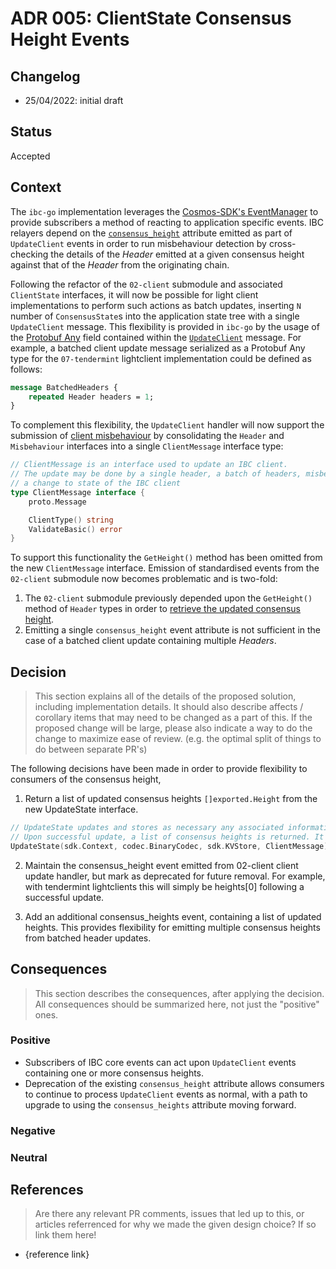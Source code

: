 # ADR 005: ClientState Consensus Height Events

## Changelog
* 25/04/2022: initial draft

## Status

Accepted 

## Context

The `ibc-go` implementation leverages the [Cosmos-SDK's EventManager](https://github.com/cosmos/cosmos-sdk/blob/main/docs/core/events.md#EventManager) to provide subscribers a method of reacting to application specific events.
IBC relayers depend on the [`consensus_height`](https://github.com/cosmos/ibc-go/blob/main/modules/core/02-client/keeper/events.go#L33) attribute emitted as part of `UpdateClient` events in order to run misbehaviour detection by cross-checking the details of the *Header* emitted at a given consensus height against that of the *Header* from the originating chain.

Following the refactor of the `02-client` submodule and associated `ClientState` interfaces, it will now be possible for
light client implementations to perform such actions as batch updates, inserting `N` number of `ConsensusState`s into the application state tree with a single `UpdateClient` message. This flexibility is provided in `ibc-go` by the usage of the [Protobuf Any](https://developers.google.com/protocol-buffers/docs/proto3#any) field contained within the [`UpdateClient`](https://github.com/cosmos/ibc-go/blob/main/proto/ibc/core/client/v1/tx.proto#L44) message.
For example, a batched client update message serialized as a Protobuf Any type for the `07-tendermint` lightclient implementation could be defined as follows:

```protobuf
message BatchedHeaders {
    repeated Header headers = 1;
}
```

To complement this flexibility, the `UpdateClient` handler will now support the submission of [client misbehaviour](https://github.com/cosmos/ibc/tree/master/spec/core/ics-002-client-semantics#misbehaviour) by consolidating the `Header` and `Misbehaviour` interfaces into a single `ClientMessage` interface type:

```go
// ClientMessage is an interface used to update an IBC client.
// The update may be done by a single header, a batch of headers, misbehaviour, or any type which when verified produces
// a change to state of the IBC client
type ClientMessage interface {
	proto.Message

	ClientType() string
	ValidateBasic() error
}
```

To support this functionality the `GetHeight()` method has been omitted from the new `ClientMessage` interface.
Emission of standardised events from the `02-client` submodule now becomes problematic and is two-fold:

1. The `02-client` submodule previously depended upon the `GetHeight()` method of `Header` types in order to [retrieve the updated consensus height](https://github.com/cosmos/ibc-go/blob/main/modules/core/02-client/keeper/client.go#L90).
2. Emitting a single `consensus_height` event attribute is not sufficient in the case of a batched client update containing multiple *Headers*.

## Decision

> This section explains all of the details of the proposed solution, including implementation details.
It should also describe affects / corollary items that may need to be changed as a part of this.
If the proposed change will be large, please also indicate a way to do the change to maximize ease of review.
(e.g. the optimal split of things to do between separate PR's)

<!-- TODO: Notes below, organise and re-write decision section -->

The following decisions have been made in order to provide flexibility to consumers of the consensus height,

1. Return a list of updated consensus heights `[]exported.Height` from the new UpdateState interface.

```go
// UpdateState updates and stores as necessary any associated information for an IBC client, such as the ClientState and corresponding ConsensusState.
// Upon successful update, a list of consensus heights is returned. It assumes the ClientMessage has already been verified.
UpdateState(sdk.Context, codec.BinaryCodec, sdk.KVStore, ClientMessage) []Height
```

2. Maintain the consensus_height event emitted from 02-client client update handler, but mark as deprecated for future removal. For example, with tendermint lightclients this will simply be heights[0] following a successful update.

3. Add an additional consensus_heights event, containing a list of updated heights. This provides flexibility for emitting multiple consensus heights from batched header updates.

## Consequences

> This section describes the consequences, after applying the decision. All consequences should be summarized here, not just the "positive" ones.

### Positive

- Subscribers of IBC core events can act upon `UpdateClient` events containing one or more consensus heights.
- Deprecation of the existing `consensus_height` attribute allows consumers to continue to process `UpdateClient` events as normal, with a path to upgrade to using the `consensus_heights` attribute moving forward.

### Negative

### Neutral

## References

> Are there any relevant PR comments, issues that led up to this, or articles referrenced for why we made the given design choice? If so link them here!

<!-- TODO: Add reference list -->
* {reference link}
